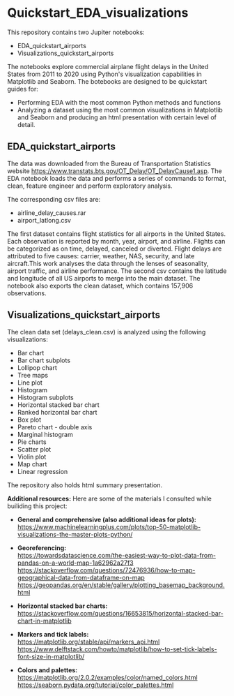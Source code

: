 # Quickstart_EDA_visualizations

This repository contains two Jupiter notebooks: 

- EDA_quickstart_airports
- Visualizations_quickstart_airports

The notebooks explore commercial airplane flight delays in the United States from 2011 to 2020 using Python's visualization capabilities in Matplotlib and Seaborn. 
The botebooks are designed to be quickstart guides for: 

- Performing EDA with the most common Python methods and functions 
- Analyzing a dataset using the most common visualizations in Matplotlib and Seaborn and producing an html presentation with certain level of detail.    

## EDA_quickstart_airports
The data was downloaded from the Bureau of Transportation Statistics website https://www.transtats.bts.gov/OT_Delay/OT_DelayCause1.asp. The EDA notebook loads the data and performs a series of commands to format, clean, feature engineer and perform exploratory analysis. 

The corresponding csv files are:  
- airline_delay_causes.rar
- airport_latlong.csv

The first dataset contains flight statistics for all airports in the United States. Each observation is reported by month, year, airport, and airline. Flights can be categorized as on time, delayed, canceled or diverted. Flight delays are attributed to five causes: carrier, weather, NAS, security, and late aircraft.This work analyses the data through the lenses of seasonality, airport traffic, and airline performance. The second csv contains the latitude and longitude of all US airports to merge into the main dataset. The notebook also exports the clean dataset, which contains 157,906 observations. 

## Visualizations_quickstart_airports 

The clean data set (delays_clean.csv) is analyzed using the following visualizations: 

- Bar chart
- Bar chart subplots 
- Lollipop chart
- Tree maps 
- Line plot
- Histogram
- Histogram subplots
- Horizontal stacked bar chart
- Ranked horizontal bar chart
- Box plot
- Pareto chart - double axis
- Marginal histogram 
- Pie charts
- Scatter plot
- Violin plot
- Map chart
- Linear regression

The repository also holds html summary presentation. 

**Additional resources:** 
Here are some of the materials I consulted while builiding this project:

- **General and comprehensive (also additional ideas for plots):**  
https://www.machinelearningplus.com/plots/top-50-matplotlib-visualizations-the-master-plots-python/

- **Georeferencing:**   
https://towardsdatascience.com/the-easiest-way-to-plot-data-from-pandas-on-a-world-map-1a62962a27f3
https://stackoverflow.com/questions/72476936/how-to-map-geographical-data-from-dataframe-on-map
https://geopandas.org/en/stable/gallery/plotting_basemap_background.html

- **Horizontal stacked bar charts:**  
https://stackoverflow.com/questions/16653815/horizontal-stacked-bar-chart-in-matplotlib

- **Markers and tick labels:**  
https://matplotlib.org/stable/api/markers_api.html
https://www.delftstack.com/howto/matplotlib/how-to-set-tick-labels-font-size-in-matplotlib/

- **Colors and palettes:**  
https://matplotlib.org/2.0.2/examples/color/named_colors.html
https://seaborn.pydata.org/tutorial/color_palettes.html


